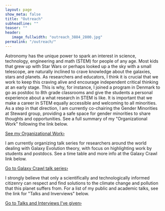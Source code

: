 ```yaml
---
layout: page
show_meta: false
title: "Outreach"
subheadline: ""
teaser: ""
header:
   image_fullwidth: "outreach_3884_2800.jpg"
permalink: "/outreach/"
---
```


Astronomy has the unique power to spark an interest in science, technology, engineering and math (STEM) for people of any age. Most kids that grew up with Star Wars or perhaps looked up a the sky with a small telescope, are naturally inclined to crave knowledge about the galaxies, stars and planets. As researchers and educators, I think it is crucial that we work to keep this craving alive and encourage independent critical thinking at an early stage. This is why, for instance, I joined a program in Denmark to go as postdoc to 8th grade classrooms and give the students a personal experience about a what research in STEM is like. It is important that we make a career in STEM equally accessible and welcoming to all minorities. As a step in that direction, I am currently co-chairing the Gender Minorities at Steward group, providing a safe space for gender minorities to share thoughts and opportunities. See a full summary of my "Organizational Work" following the link below.

<a class="radius button small" href="{{ site.url }}/outreach/organizational/">See my Organizational Work›</a>


I am currently organizing talk series for researchers around the world dealing with Galaxy Evolution theory, with focus on highlighting work by students and postdocs. See a time table and more info at the Galaxy Crawl link below.

<a class="radius button small" href="{{ site.url }}/outreach/galaxycrawl/">Go to Galaxy Crawl talk series›</a>


I strongly believe that only a scientifically and technologically informed citizenry can respect and find solutions to the climate change and pollution that this planet suffers from. For a list of my public and academic talks, see the link for "Talks and Inverviews" below.


<a class="radius button small" href="{{ site.url }}/outreach/talks/">Go to Talks and Interviews I've given›</a>


